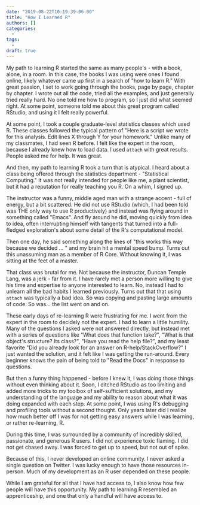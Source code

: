 ```yaml
---
date: "2019-08-22T10:19:39-06:00"
title: "How I Learned R"
authors: []
categories:
  -
tags:
  -
draft: true
---
```


My path to learning R started the same as many people's - with a book,
alone, in a room. In this case, the books I was using were ones I
found online, likely whatever came up first in a search of "how to
learn R." With great passion, I set to work going through the
books, page by page, chapter by chapter. I wrote out all the code,
tried all the examples, and just generally tried really hard. No one
told me how to program, so I just did what seemed right. At some
point, someone told me about this great program called RStudio, and
using it I felt really powerful.

At some point, I took a couple graduate-level statistics classes which
used R. These classes followed the typical pattern of "Here is a
script we wrote for this analysis. Edit lines X through Y for your
homework." Unlike many of my classmates, I had seen R before. I felt
like the expert in the room, because I already knew how to load
data. I used `attach` with great results. People asked me for help. It
was great.

And then, my path to learning R took a turn that is atypical. I heard
about a class being offered through the statistics department -
"Statistical Computing." It was not really intended for people like
me, a plant scientist, but it had a reputation for really teaching you
R. On a whim, I signed up.

The instructor was a funny, middle aged man with a strange accent -
full of energy, but a bit scattered. He did not use RStudio (which, I
had been told was THE only way to use R productively) and instead was
flying around in something called "Emacs". And fly around he did,
moving quickly from idea to idea, often interrupting himself with
tangents that turned into a full-fledged exploration's about some
detail of the R's computational model.

Then one day, he said something along the lines of "this works this
way because we decided ... " and my brain hit a mental
speed bump. Turns out this unassuming man as a member of R
Core. Without knowing it, I was sitting at the feet of a master.

That class was brutal for me. Not because the instructor, Duncan
Temple Lang, was a jerk - far from it. I have rarely met a person more
willing to give his time and expertise to anyone interested to
learn. No, instead I had to unlearn all the bad habits I learned
previously. Turns out that that using `attach` was typically a bad
idea. So was copying and pasting large amounts of code. So was... the
list went on and on.

These early days of re-learning R were frustrating for me. I went from
the expert in the room to decidely not the expert. I had to learn a little
humility. Many of the questions I asked were not answered directly,
but instead met with a series of questions like "What does that
function take?", "What is that object's structure? Its class?", "Have
you read the help file?", and my least favorite "Did you already look
for an answer on R-help/StackOverflow?" I just wanted the solution,
and it felt like I was getting the run-around. Every beginner knows
the pain of being told to "Read the Docs" in response to questions.  

But then a funny thing happened - before I knew it, I was doing those
things without even thinking about it. Soon, I ditched RStudio as too
limiting and added more tricks to my toolbox of self-sufficient
solutions, and my understanding of the language and my ability to
reason about what it was doing expanded with each step. At some point,
I was using R's debugging and profiling tools without a second
thought. Only years later did I realize how much better off I was for
not getting easy answers while I was learning, or rather re-learning, R.

During this time, I was surrounded by a community of incredibly
skilled, passionate, and generous R users. I did not experience toxic
flaming. I did not get chased away. I was forced to get up to speed,
but not out of spike. 

Because of this, I never developed an online community. I never asked
a single question on Twitter. I was lucky enough to have those resources
in-person. Much of my development as an R user depended on these
people.

While I am grateful for all that I have had access to, I also know how
few people will have this opportunity. My path to learning R resembled
an apprenticeship, and one that only a handful will have access to. 







